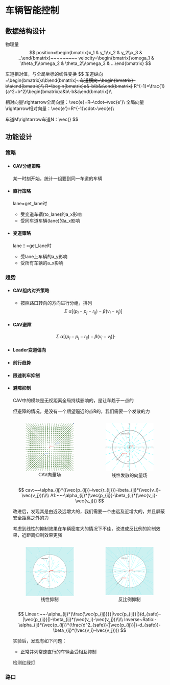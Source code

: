 # 车辆智能控制

## 数据结构设计

物理量
$$
position=\begin{bmatrix}x_1 & y_1\\x_2 & y_2\\x_3 & ...\end{bmatrix}~~~~~~~~~
velocity=\begin{bmatrix}\omega_1 & \theta_1\\\omega_2 & \theta_2\\\omega_3 & ...\end{bmatrix}
$$

车道相对值，与全局坐标的线性变换
$$
车道纵向=\begin{bmatrix}a\\b\end{bmatrix}~~~~~~~~~车道横向=\begin{bmatrix}-b\\a\end{bmatrix}\\\\
R=\begin{bmatrix}a&-b\\b&a\end{bmatrix}~~~~~~~~
R^{-1}=\frac{1}{a^2+b^2}\begin{bmatrix}a&b\\-b&a\end{bmatrix}\\\\

相对向量\rightarrow全局向量：\vec{e}=R~\cdot~\vec{e'}\\
全局向量\rightarrow相对向量：\vec{e'}=R^{-1}\cdot~\vec{e}\\

车道M\rightarrow车道N：\vec{}
$$


## 功能设计

### 策略

- #### CAV分组策略

     某一时刻开始，统计一组要到同一车道的车辆

- #### 直行策略

     lane=get_lane时

     - 受变道车辆(to_lane)的a_x影响
     - 受同车道车辆(lane)的a_x影响

- #### 变道策略

     lane！=get_lane时
     
     - 受lane上车辆的a_y影响
     - 受所有车辆的a_x影响

### 趋势

- #### CAV组内对齐策略

     - 按照路口转向的方向进行分组，排列
          $$
          \Sigma~\alpha[(p_i-p_j-r_{ij})-\beta(v_i-v_j)]
          $$

- #### CAV避障

$$
\Sigma~\alpha[(p_i-p_j-r_{ij})-\beta(v_i-v_j)]\cdot
$$

- #### Leader变道偏向

- #### 前行趋势

- #### 限速刹车抑制

- #### 避障抑制

     CAV中的模块是无视距离全局持续影响的，是让车趋于一点的

     但避障的情况，是没有一个期望逼近的点R的，我们需要一个发散的力

     <div style="display: flex; justify-content: space-between; gap: 20px; margin: 10px 0">
     <figure style="width:45%">
         <img src="cav_vector.png" style="width:100%; float:left">
         <figcaption style="text-align: center">CAV向量场</figcaption>
     </figure>
     <figure style="width:45%">
         <img src="cir_vector.png" style="width:100%;">
         <figcaption style="text-align: center">线性发散的向量场</figcaption>
     </figure>
     </div>
     
     $$
     cav:~~\alpha_{ij}*((\vec{p_{ij}}-\vec{r_{ij}})-\beta_{ij}*(\vec{v_i}-\vec{v_j}))\\\\
     A1:~~-\alpha_{ij}*(\vec{p_{ij}}-\beta_{ij}*(\vec{v_i}-\vec{v_j}))
     $$
     
     
     
     改进后，发现其是由近及远增大的，我们需要一个由远及近增大的，并且屏蔽安全距离之外的力
     
     考虑到线性的抑制效果在车辆密度大的情况下不佳，改进成反比例的抑制效果，近距离抑制效果更强
     
     <div style="display: flex; justify-content: space-between; gap: 20px; margin: 10px 0">
     <figure style="width:45%">
         <img src="cir_vector_2.png" style="width:100%; float:left">
         <figcaption style="text-align: center">线性抑制</figcaption>
     </figure>
     <figure style="width:45%">
         <img src="cir_vector_3.png" style="width:100%;">
         <figcaption style="text-align: center">反比例抑制</figcaption>
     </figure>
     </div>
     
     
     $$
     Linear:~~-\alpha_{ij}*(\frac{\vec{p_{ij}}}{|\vec{p_{ij}}|}(d_{safe}-|\vec{p_{ij}}|)-\beta_{ij}*(\vec{v_i}-\vec{v_j}))\\\\
     Inverse~Ratio:-\alpha_{ij}*(\vec{p_{ij}}*(\frac{d^2_{safe}}{|\vec{p_{ij}}|}-d_{safe})-\beta_{ij}*(\vec{v_i}-\vec{v_j})))
     $$
     
     实验后，发现有如下问题：
     
     - 正常并列常速直行的车辆会受相互抑制
     
     检测红绿灯

### 路口

